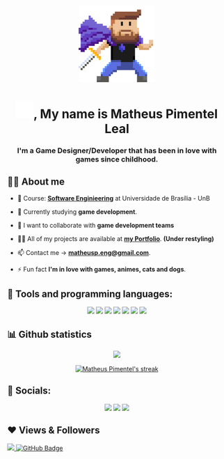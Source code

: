 <p align="middle"><img width="35%" height="auto" src="./me-cape.svg" height="175px" /></p>

<h1 align="center"><img src="./ola.gif" width="40px">, My name is Matheus Pimentel Leal</h1>
<h3 align="center">I'm a Game Designer/Developer that has been in love with games since childhood.</h3>


## 🙋‍♂️ About me

- 🔭 Course: **[Software Enginieering](https://fga.unb.br/software)** at Universidade de Brasília - UnB

- 🌱 Currently studying **game development**.

- 👯 I want to collaborate with **game development teams**

- 👨‍💻 All of my projects are available at **[my Portfolio](https://Matheuspleal.github.io)**. **(Under restyling)**

- 📫 Contact me -> **matheusp.eng@gmail.com**.

- ⚡ Fun fact **I'm in love with games, animes, cats and dogs**.

## 🚀 Tools and programming languages:

<p align="center"> 
    <a href="https://unity.com/" target="_blank"><img src="https://img.icons8.com/ios-filled/50/000000/unity.png"/></a>
    <a href="https://www.aseprite.org/" target="_blank"><img width='50vw' src="https://img.icons8.com/dusk/64/000000/aseprite.png"/></a>
    <a href="https://docs.microsoft.com/EN-us/dotnet/csharp/" target="_blank"><img src="https://img.icons8.com/color/50/000000/c-sharp-logo.png"/></a>
    <a href="https://developer.mozilla.org/EN-us/docs/Web/HTML" target="_blank"><img src="https://img.icons8.com/color/48/000000/html-5--v1.png"/></a>
    <a href="https://developer.mozilla.org/EN-us/docs/Web/CSS" target="_blank"><img src="https://img.icons8.com/color/48/000000/css3.png"/></a>
    <a href="https://developer.mozilla.org/EN-us/docs/Web/JavaScript" target="_blank"><img src="https://img.icons8.com/color/48/000000/javascript--v1.png"/></a>
    <a href="https://www.typescriptlang.org/" target="_blank"><img src="https://img.icons8.com/color/48/000000/typescript.png"/></a>
</p>

## 📊  Github statistics
<p align="center">
    <a href="https://github.com/anuraghazra/github-readme-stats">
        <img src="https://github-readme-stats.vercel.app/api?username=matheuspleal&count_private=true&show_icons=true&theme=aura"/>
    </a>
</p>

<p align="center">
    <a href="https://github.com/Matheuspleal/github-readme-streak-stats">
        <img title="🔥 Get streak stats for your profile at git.io/streak-stats" alt="Matheus Pimentel's streak" src="https://github-readme-streak-stats.herokuapp.com/?user=Matheuspleal&theme=black-ice&hide_border=true&stroke=0000&background=060A0CD0"/>
    </a>
</p>

## 📣 Socials:
<p align="center">
    <a href="https://www.artstation.com/matheuspl"><img src="https://img.icons8.com/color/48/000000/artstation.png"/></a>
    <a href="https://twitter.com/Minerovzki"><img src="https://img.icons8.com/fluency/48/000000/twitter.png"/></a>
    <a href="https://www.linkedin.com/in/matheus-pimentel-leal-a07a38172/"><img src="https://img.icons8.com/fluent/48/000000/linkedin.png"/></a>
</p>

## ❤ Views & Followers
<a href="https://github.com/Meghna-DAS/github-profile-views-counter">
    <img src="https://komarev.com/ghpvc/?username=Matheuspleal">
</a>
<a href="https://github.com/Matheuspleal?tab=followers"><img src="https://img.shields.io/github/followers/Matheuspleal?label=Followers&style=social" alt="GitHub Badge"></a>
